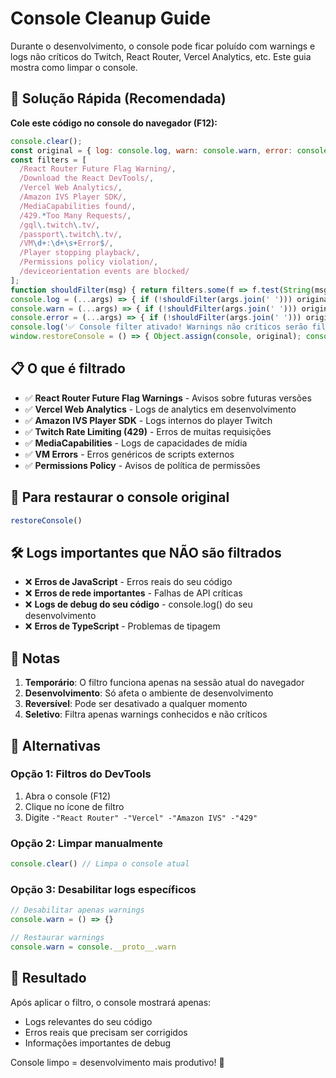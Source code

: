 # Console Cleanup Guide

Durante o desenvolvimento, o console pode ficar poluído com warnings e logs não críticos do Twitch, React Router, Vercel Analytics, etc. Este guia mostra como limpar o console.

## 🚀 Solução Rápida (Recomendada)

**Cole este código no console do navegador (F12):**

```javascript
console.clear();
const original = { log: console.log, warn: console.warn, error: console.error };
const filters = [
  /React Router Future Flag Warning/,
  /Download the React DevTools/,
  /Vercel Web Analytics/,
  /Amazon IVS Player SDK/,
  /MediaCapabilities found/,
  /429.*Too Many Requests/,
  /gql\.twitch\.tv/,
  /passport\.twitch\.tv/,
  /VM\d+:\d+\s+Error$/,
  /Player stopping playback/,
  /Permissions policy violation/,
  /deviceorientation events are blocked/
];
function shouldFilter(msg) { return filters.some(f => f.test(String(msg))); }
console.log = (...args) => { if (!shouldFilter(args.join(' '))) original.log(...args); };
console.warn = (...args) => { if (!shouldFilter(args.join(' '))) original.warn(...args); };
console.error = (...args) => { if (!shouldFilter(args.join(' '))) original.error(...args); };
console.log('✅ Console filter ativado! Warnings não críticos serão filtrados.');
window.restoreConsole = () => { Object.assign(console, original); console.log('🔄 Console restaurado'); };
```

## 📋 O que é filtrado

- ✅ **React Router Future Flag Warnings** - Avisos sobre futuras versões
- ✅ **Vercel Web Analytics** - Logs de analytics em desenvolvimento  
- ✅ **Amazon IVS Player SDK** - Logs internos do player Twitch
- ✅ **Twitch Rate Limiting (429)** - Erros de muitas requisições
- ✅ **MediaCapabilities** - Logs de capacidades de mídia
- ✅ **VM Errors** - Erros genéricos de scripts externos
- ✅ **Permissions Policy** - Avisos de política de permissões

## 🔄 Para restaurar o console original

```javascript
restoreConsole()
```

## 🛠️ Logs importantes que NÃO são filtrados

- ❌ **Erros de JavaScript** - Erros reais do seu código
- ❌ **Erros de rede importantes** - Falhas de API críticas
- ❌ **Logs de debug do seu código** - console.log() do seu desenvolvimento
- ❌ **Erros de TypeScript** - Problemas de tipagem

## 📝 Notas

1. **Temporário**: O filtro funciona apenas na sessão atual do navegador
2. **Desenvolvimento**: Só afeta o ambiente de desenvolvimento
3. **Reversível**: Pode ser desativado a qualquer momento
4. **Seletivo**: Filtra apenas warnings conhecidos e não críticos

## 🔧 Alternativas

### Opção 1: Filtros do DevTools
1. Abra o console (F12)
2. Clique no ícone de filtro
3. Digite `-"React Router" -"Vercel" -"Amazon IVS" -"429"`

### Opção 2: Limpar manualmente
```javascript
console.clear() // Limpa o console atual
```

### Opção 3: Desabilitar logs específicos
```javascript
// Desabilitar apenas warnings
console.warn = () => {}

// Restaurar warnings
console.warn = console.__proto__.warn
```

## 🎯 Resultado

Após aplicar o filtro, o console mostrará apenas:
- Logs relevantes do seu código
- Erros reais que precisam ser corrigidos
- Informações importantes de debug

Console limpo = desenvolvimento mais produtivo! 🚀
